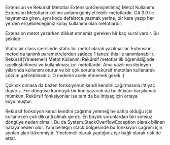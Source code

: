 Extension ve Rekürsif Metotlar
Extension(Genişletilmiş) Metot Kullanımı
Extension Metotların kelime anlamı genişletilebilir metotlardır. C# 3.0 ile hayatımıza giren, aynı kodu defalarca yazmak yerine, bir kere yazıp her yerden erişebileceğimiz kolay kullanımı olan metotlardır.

Extension metot yazarken dikkat etmemiz gereken bir kaç kural vardır. Şu şekilde :

Static bir class içerisinde static bir metot olarak yazılmalılar.
Extension metod da tanımlı parametrelerden sadece 1 tanesi this ile tanımlanabilir.
Rekürsif(Yinelemeli) Metot Kullanımı
Rekürsif metotlar ilk öğrenildiğinde içselleştirilmesi ve kullanılması zor metotlardır. Ama yazılımın ilerleyen yıllarında kullanımı oturur ve bir çok soruna rekürsif metotları kullanarak çözüm getirebilirsiniz. O nedenle acele etmemek gerek :)

Çok sık olmasa da bazen fonksiyonun kendi kendini çağırmasına ihtiyaç duyarız. For döngüsü karmaşık bir kod yazarak da bu ihtiyacı karşılamak mümkün. Rekürsif fonksiyonlar ise tam da bu ihtiyaç için ortaya koyulmuştur.

Rekürsif fonksiyon kendi kendini çağırma yeteneğine sahip olduğu için kullanırken çok dikkatli olmak gerek. En büyük sorunlardan biri sonsuz döngüye neden olmalı. Bu da System.StackOverflowException olarak bilinen hataya neden olur. Yani belleğin stack bölgesinde bu fonksiyon çağrımı için ayrılan alan tükenmiştir. Yinelemeli olarak yaptığınız işe bağlı olarak risk de artar.
